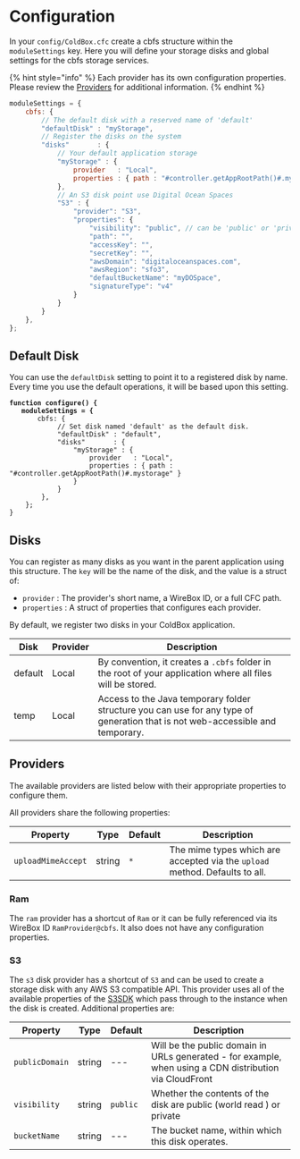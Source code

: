 # Configuration

In your `config/ColdBox.cfc` create a cbfs structure within the `moduleSettings` key. Here you will define your storage disks and global settings for the cbfs storage services.

{% hint style="info" %}
Each provider has its own configuration properties. Please review the [Providers](configuration.md#providers) for additional information.
{% endhint %}

```javascript
moduleSettings = {
	cbfs: {
		// The default disk with a reserved name of 'default'
		"defaultDisk" : "myStorage",
		// Register the disks on the system
		"disks"       : {
			// Your default application storage
			"myStorage" : {
				provider   : "Local",
				properties : { path : "#controller.getAppRootPath()#.myStorage" }
			},
			// An S3 disk point use Digital Ocean Spaces
			"S3" : {
				"provider": "S3",
				"properties": {
					"visibility": "public", // can be 'public' or 'private'
					"path": "",
					"accessKey": "",
					"secretKey": "",
					"awsDomain": "digitaloceanspaces.com",
					"awsRegion": "sfo3",
					"defaultBucketName": "myDOSpace",
					"signatureType": "v4"
				}
			}
		}
	},
};
```

## Default Disk

You can use the `defaultDisk` setting to point it to a registered disk by name. Every time you use the default operations, it will be based upon this setting.

<pre class="language-javascript"><code class="lang-javascript"><strong>function configure() {
</strong><strong>	moduleSettings = {
</strong>		cbfs: {
			// Set disk named 'default' as the default disk.
			"defaultDisk" : "default",
			"disks"       : {
				"myStorage" : {
					provider   : "Local",
					properties : { path : "#controller.getAppRootPath()#.mystorage" }
				}
			}
		},
	};
}</code></pre>

## Disks

You can register as many disks as you want in the parent application using this structure. The `key` will be the name of the disk, and the value is a struct of:

* `provider` : The provider's short name, a WireBox ID, or a full CFC path.
* `properties` : A struct of properties that configures each provider.

By default, we register two disks in your ColdBox application.

| Disk    | Provider | Description                                                                                                                    |
| ------- | -------- | ------------------------------------------------------------------------------------------------------------------------------ |
| default | Local    | By convention, it creates a `.cbfs` folder in the root of your application where all files will be stored.                     |
| temp    | Local    | Access to the Java temporary folder structure you can use for any type of generation that is not web-accessible and temporary. |

## Providers

The available providers are listed below with their appropriate properties to configure them.

All providers share the following properties:

| Property           | Type   | Default | Description                                                                 |
| ------------------ | ------ | ------- | --------------------------------------------------------------------------- |
| `uploadMimeAccept` | string | `*`     | The mime types which are accepted via the `upload` method. Defaults to all. |



### Ram

The `ram` provider has a shortcut of `Ram` or it can be fully referenced via its WireBox ID `RamProvider@cbfs`. It also does not have any configuration properties.

### S3

The `s3` disk provider has a shortcut of `S3` and can be used to create a storage disk with any AWS S3 compatible API.  This provider uses all of the available properties of the [S3SDK](https://github.com/coldbox-modules/s3sdk#coldbox-module) which pass through to the instance when the disk is created. Additional properties are:&#x20;

| Property       | Type   | Default  | Description                                                                                             |
| -------------- | ------ | -------- | ------------------------------------------------------------------------------------------------------- |
| `publicDomain` | string | ---      | Will be the public domain in URLs generated - for example, when using a CDN distribution via CloudFront |
| `visibility`   | string | `public` | Whether the contents of the disk are public (world read ) or private                                    |
| `bucketName`   | string | ---      | The bucket name, within which this disk operates.                                                       |
